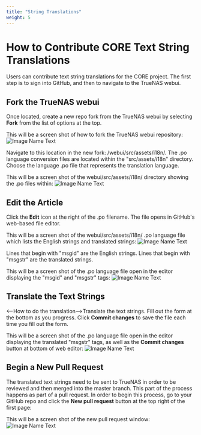 ```yaml
---
title: "String Translations"
weight: 5
---
```


# How to Contribute CORE Text String Translations

Users can contribute text string translations for the CORE project. The first step is to sign into GitHub, and then to navigate to the TrueNAS webui.

## Fork the TrueNAS webui

Once located, create a new repo fork from the TrueNAS webui by selecting **Fork** from the list of options at the top.

This will be a screen shot of how to fork the TrueNAS webui repository:
![Image Name Text](/images/CORE/13.0/imagename.png "Image Name Text")

Navigate to this location in the new fork: /webui/src/assets/i18n/. The .po language conversion files are located within the "src/assets/i18n" directory. Choose the language .po file that represents the translation language.

This will be a screen shot of the webui/src/assets/i18n/ directory showing the .po files within:
![Image Name Text](/images/CORE/13.0/imagename.png "Image Name Text")

## Edit the Article

Click the <i class="fa fa-pencil" aria-hidden="true" title="Pencil"></i> **Edit** icon at the right of the .po filename. The file opens in GitHub's web-based file editor.

This will be a screen shot of the webui/src/assets/i18n/ .po language file which lists the English strings and translated strings:
![Image Name Text](/images/CORE/13.0/imagename.png "Image Name Text")

Lines that begin with "msgid" are the English strings. Lines that begin with "msgstr" are the translated strings.

This will be a screen shot of the .po language file open in the editor displaying the "msgid" and "msgstr" tags:
![Image Name Text](/images/CORE/13.0/imagename.png "Image Name Text")

## Translate the Text Strings

<--How to do the translation-->Translate the text strings. Fill out the form at the bottom as you progress. Click **Commit changes** to save the file each time you fill out the form.

This will be a screen shot of the .po language file open in the editor displaying the translated "msgstr" tags, as well as the **Commit changes** button at bottom of web editor:
![Image Name Text](/images/CORE/13.0/imagename.png "Image Name Text")

## Begin a New Pull Request

The translated text strings need to be sent to TrueNAS in order to be reviewed and then merged into the master branch. This part of the process happens as part of a pull request. In order to begin this process, go to your GitHub repo and click the **New pull request** button at the top right of the first page:

This will be a screen shot of the new pull request window:
![Image Name Text](/images/CORE/13.0/imagename.png "Image Name Text")



